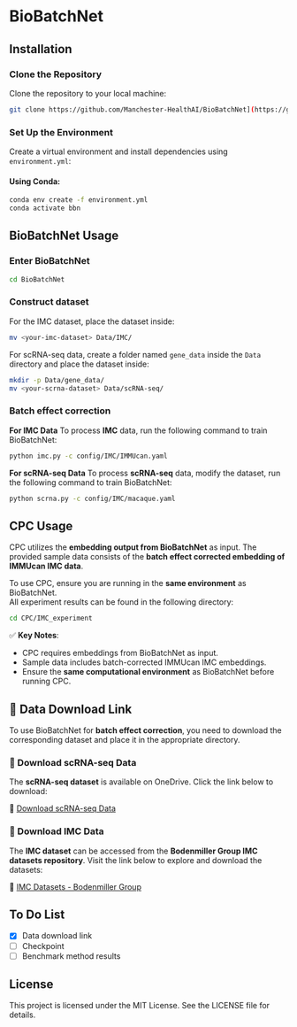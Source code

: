 # BioBatchNet

## Installation
### Clone the Repository

Clone the repository to your local machine:

```bash
git clone https://github.com/Manchester-HealthAI/BioBatchNet](https://github.com/Manchester-HealthAI/BioBatchNet
```

### Set Up the Environment

Create a virtual environment and install dependencies using `environment.yml`:

#### Using Conda:

```bash
conda env create -f environment.yml
conda activate bbn
```

## BioBatchNet Usage

### Enter BioBatchNet
```bash
cd BioBatchNet
```

### Construct dataset
For the IMC dataset, place the dataset inside:

```bash
mv <your-imc-dataset> Data/IMC/
```

For scRNA-seq data, create a folder named `gene_data` inside the `Data` directory and place the dataset inside:

```bash
mkdir -p Data/gene_data/
mv <your-scrna-dataset> Data/scRNA-seq/
```

### Batch effect correction

**For IMC Data**
To process **IMC** data, run the following command to train BioBatchNet:
```bash
python imc.py -c config/IMC/IMMUcan.yaml
```

**For scRNA-seq Data**
To process **scRNA-seq** data, modify the dataset, run the following command to train BioBatchNet:
```bash
python scrna.py -c config/IMC/macaque.yaml
```

## CPC Usage

CPC utilizes the **embedding output from BioBatchNet** as input. The provided sample data consists of the **batch effect corrected embedding of IMMUcan IMC data**.

To use CPC, ensure you are running in the **same environment** as BioBatchNet.  
All experiment results can be found in the following directory:

```bash
cd CPC/IMC_experiment
```

✅ **Key Notes**:  
- CPC requires embeddings from BioBatchNet as input.  
- Sample data includes batch-corrected IMMUcan IMC embeddings.  
- Ensure the **same computational environment** as BioBatchNet before running CPC.  

## 📂 Data Download Link

To use BioBatchNet for **batch effect correction**, you need to download the corresponding dataset and place it in the appropriate directory.

### **🔹 Download scRNA-seq Data**
The **scRNA-seq dataset** is available on OneDrive. Click the link below to download:

🔗 [Download scRNA-seq Data](https://drive.google.com/drive/folders/1m4AkNc_KMadp7J_lL4jOQj9DdyKutEZ5?usp=sharing)

### **🔹 Download IMC Data**
The **IMC dataset** can be accessed from the **Bodenmiller Group IMC datasets repository**. Visit the link below to explore and download the datasets:

🔗 [IMC Datasets - Bodenmiller Group](https://github.com/BodenmillerGroup/imcdatasets)


## To Do List

- [x] Data download link
- [ ] Checkpoint
- [ ] Benchmark method results

## License

This project is licensed under the MIT License. See the LICENSE file for details.

